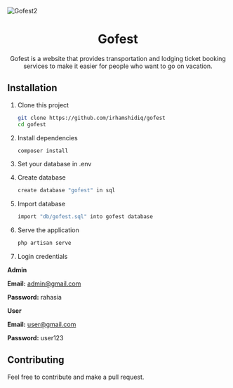 ![Gofest2](https://user-images.githubusercontent.com/64916445/176343823-3c9783bb-8beb-4cab-b417-5735c296d094.jpg)

<h1 align="center">Gofest</h1>
<p align="center">Gofest is a website that provides transportation and lodging ticket booking services to make it easier for people who want to go on vacation.</p>

## Installation

1. Clone this project
   ```bash
   git clone https://github.com/irhamshidiq/gofest
   cd gofest
   ```
2. Install dependencies

   ```bash
   composer install
   ```

3. Set your database in .env

4. Create database

   ```bash
   create database "gofest" in sql
   ```

5. Import database

   ```bash
   import "db/gofest.sql" into gofest database
   ```

6. Serve the application

   ```bash
   php artisan serve
   ```

7. Login credentials

**Admin**

**Email:** admin@gmail.com

**Password:** rahasia

**User**

**Email:** user@gmail.com

**Password:** user123

## Contributing

Feel free to contribute and make a pull request.
